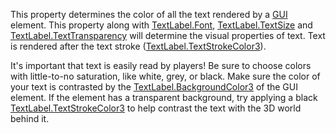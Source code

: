 This property determines the color of all the text rendered by a
[GUI](https://create.roblox.com/docs/reference/engine/classes/TextLabel) element. This property along with [TextLabel.Font](https://create.roblox.com/docs/reference/engine/classes/TextLabel#Font),
[TextLabel.TextSize](https://create.roblox.com/docs/reference/engine/classes/TextLabel#TextSize) and [TextLabel.TextTransparency](https://create.roblox.com/docs/reference/engine/classes/TextLabel#TextTransparency) will determine the
visual properties of text. Text is rendered after the text stroke
([TextLabel.TextStrokeColor3](https://create.roblox.com/docs/reference/engine/classes/TextLabel#TextStrokeColor3)).

It's important that text is easily read by players! Be sure to choose
colors with little-to-no saturation, like white, grey, or black. Make sure
the color of your text is contrasted by the [TextLabel.BackgroundColor3](https://create.roblox.com/docs/reference/engine/classes/TextLabel#BackgroundColor3)
of the GUI element. If the element has a transparent background, try
applying a black [TextLabel.TextStrokeColor3](https://create.roblox.com/docs/reference/engine/classes/TextLabel#TextStrokeColor3) to help contrast the text
with the 3D world behind it.